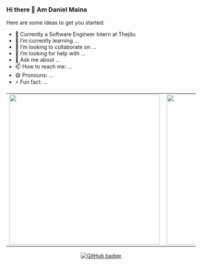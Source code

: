 ### Hi there 👋 Am Daniel Maina


Here are some ideas to get you started:

- 🔭 Currently a Software Engineer Intern at Thejitu
- 🌱 I’m currently learning ...
- 👯 I’m looking to collaborate on ...
- 🤔 I’m looking for help with ...
- 💬 Ask me about ...
- 📫 How to reach me: ...
- 😄 Pronouns: ...
- ⚡ Fun fact: ...

<center>
  <table>
  <tr>
      <td><img width="400px" align="left" src="https://github-readme-stats.vercel.app/api?username=Danchiwaz&count_private=true&show_icons=true&theme=dark&layout=compact" /></td>
      <td><img width="400px" src="https://github-readme-streak-stats.herokuapp.com/?user=Danchiwaz&theme=dark" /></td>      
  </tr>   
  </table>
</center>
   



<p align="center">
  <a href="https://github.com/Danchiwaz?tab=followers">
    <img src="https://img.shields.io/github/followers/Danchiwaz?label=Followers&logo=GitHub&style=for-the-badge" alt="GitHub badge" />
  </a>
</p>
